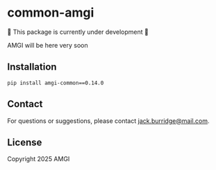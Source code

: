 # common-amgi

:construction: This package is currently under development :construction:

AMGI will be here very soon

## Installation

```
pip install amgi-common==0.14.0
```

## Contact

For questions or suggestions, please contact [jack.burridge@mail.com](mailto:jack.burridge@mail.com).

## License

Copyright 2025 AMGI
